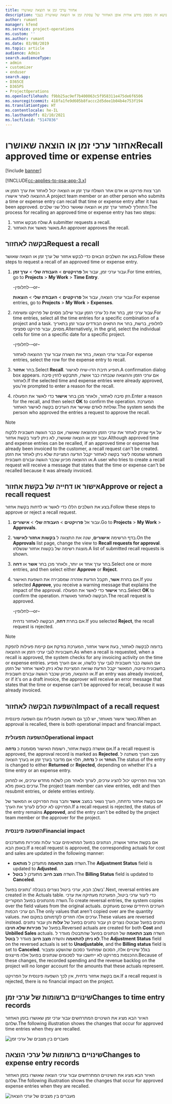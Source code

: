 ```yaml
---
title: אחזור ערכי זמן או הוצאה שאושרו
description: נושא זה מספק מידע אודות אופן האחזור של עסקת זמן או הוצאה שאושרה בעבר.
author: rumant
manager: kfend
ms.service: project-operations
ms.custom: ''
ms.author: rumant
ms.date: 03/08/2019
ms.topic: article
audience: Admin
search.audienceType:
- admin
- customizer
- enduser
search.app:
- D365CE
- D365PS
- ProjectOperations
ms.openlocfilehash: f9bb25ac9ef7b400063c5f958311e475de6f6506
ms.sourcegitcommit: 418fa1fe9d605b8faccc2d5dee1b04b4e753f194
ms.translationtype: HT
ms.contentlocale: he-IL
ms.lasthandoff: 02/10/2021
ms.locfileid: "5147836"
---
```

# <a name="recall-approved-time-or-expense-entries"></a><span data-ttu-id="6cd63-103">אחזור ערכי זמן או הוצאה שאושרו</span><span class="sxs-lookup"><span data-stu-id="6cd63-103">Recall approved time or expense entries</span></span>

[!include [banner](../includes/psa-now-project-operations.md)]

[!INCLUDE[cc-applies-to-psa-app-3.x](../includes/cc-applies-to-psa-app-3x.md)]

<span data-ttu-id="6cd63-104">חבר צוות פרויקט או אדם אחר השולח ערך זמן או הוצאה יכול לאחזר את ערך הזמן או ההוצאה לאחר אישורו.</span><span class="sxs-lookup"><span data-stu-id="6cd63-104">A project team member or an other person who submits a time or expense entry can recall that time or expense entry after it has been approved.</span></span> <span data-ttu-id="6cd63-105">התהליך לאחזור ערך זמן או הוצאה שאושר כולל שני שלבים:</span><span class="sxs-lookup"><span data-stu-id="6cd63-105">The process for recalling an approved time or expense entry has two steps:</span></span>

1. <span data-ttu-id="6cd63-106">שולח מבקש אחזור.</span><span class="sxs-lookup"><span data-stu-id="6cd63-106">A submitter requests a recall.</span></span>
2. <span data-ttu-id="6cd63-107">מאשר מאשר את האחזור.</span><span class="sxs-lookup"><span data-stu-id="6cd63-107">An approver approves the recall.</span></span>

## <a name="request-a-recall"></a><span data-ttu-id="6cd63-108">בקשה לאחזור</span><span class="sxs-lookup"><span data-stu-id="6cd63-108">Request a recall</span></span>

<span data-ttu-id="6cd63-109">בצע את השלבים הבאים כדי לבקש אחזור של ערך זמן או הוצאה שאושר.</span><span class="sxs-lookup"><span data-stu-id="6cd63-109">Follow these steps to request a recall of an approved time or expense entry.</span></span>

1. <span data-ttu-id="6cd63-110">עבור ערכי זמן, עבור אל **פרויקטים** \> **העבודה שלי** \> **ערך זמן**.</span><span class="sxs-lookup"><span data-stu-id="6cd63-110">For time entries, go to **Projects** \> **My Work** \> **Time Entry**.</span></span>

    <span data-ttu-id="6cd63-111">-לחלופין-</span><span class="sxs-lookup"><span data-stu-id="6cd63-111">–or–</span></span>

    <span data-ttu-id="6cd63-112">עבור ערכי הוצאה, עבור אל **פרויקטים** \> **העבודה שלי** \> **הוצאות**.</span><span class="sxs-lookup"><span data-stu-id="6cd63-112">For expense entries, go to **Projects** \> **My Work** \> **Expenses**.</span></span>

2. <span data-ttu-id="6cd63-113">עבור ערכי זמן, בחר את כל ערכי הזמן עבור שילוב מסוים של פרויקט ומשימה.</span><span class="sxs-lookup"><span data-stu-id="6cd63-113">For time entries, select all the time entries for a specific combination of a project and a task.</span></span> <span data-ttu-id="6cd63-114">לחלופין, ברשת, בחר את התאים הבודדים עבור זמן בתאריך מסוים, עבור פרויקט ספציפי.</span><span class="sxs-lookup"><span data-stu-id="6cd63-114">Alternatively, in the grid, select the individual cells for time on a specific date for a specific project.</span></span>

    <span data-ttu-id="6cd63-115">-לחלופין-</span><span class="sxs-lookup"><span data-stu-id="6cd63-115">–or–</span></span>

    <span data-ttu-id="6cd63-116">עבור ערכי הוצאה, בחר את השורה עבור ערך ההוצאה לאחזור.</span><span class="sxs-lookup"><span data-stu-id="6cd63-116">For expense entries, select the row for the expense entry to recall.</span></span>

3. <span data-ttu-id="6cd63-117">בחר **אחזור**.</span><span class="sxs-lookup"><span data-stu-id="6cd63-117">Select **Recall**.</span></span> <span data-ttu-id="6cd63-118">תופיע תיבת הדו-שיח לאישור.</span><span class="sxs-lookup"><span data-stu-id="6cd63-118">A confirmation dialog box appears.</span></span> <span data-ttu-id="6cd63-119">אם ערכי הזמן וההוצאה שנבחרו כבר אושרו, תתבקש להזין סיבה לאחזור.</span><span class="sxs-lookup"><span data-stu-id="6cd63-119">If the selected time and expense entries were already approved, you're prompted to enter a reason for the recall.</span></span>
4. <span data-ttu-id="6cd63-120">הזן סיבה לאחזור, ולאחר מכן בחר **אישור** כדי לאשר את הפעולה.</span><span class="sxs-lookup"><span data-stu-id="6cd63-120">Enter a reason for the recall, and then select **OK** to confirm the operation.</span></span> <span data-ttu-id="6cd63-121">המערכת שולחת לאדם שאישר את הערכים בקשה לאישור האחזור.</span><span class="sxs-lookup"><span data-stu-id="6cd63-121">The system sends the person who approved the entries a request to approve the recall.</span></span>

> [!NOTE]
> <span data-ttu-id="6cd63-122">על אף שניתן לאחזר את ערכי הזמן וההוצאה שאושרו, אם כבר הוגשה חשבונית ללקוח עבור זמן או הוצאה שאושרו, לא ניתן ליצור בקשת אחזור.</span><span class="sxs-lookup"><span data-stu-id="6cd63-122">Although approved time and expense entries can be recalled, if an approved time or expense has already been invoiced to the customer, a recall request can't be created.</span></span> <span data-ttu-id="6cd63-123">משתמש שמנסה ליצור בקשה לאחזור יקבל הודעה המציינת שלא ניתן לאחזר את הזמן או ההוצאה מכיוון שכבר הוגשה עבורם חשבונית.</span><span class="sxs-lookup"><span data-stu-id="6cd63-123">A user who tries to create a recall request will receive a message that states that the time or expense can't be recalled because it was already invoiced.</span></span>

## <a name="approve-or-reject-a-recall-request"></a><span data-ttu-id="6cd63-124">אישור או דחייה של בקשת אחזור</span><span class="sxs-lookup"><span data-stu-id="6cd63-124">Approve or reject a recall request</span></span>

<span data-ttu-id="6cd63-125">בצע את השלבים הללו כדי לאשר או לדחות בקשת אחזור.</span><span class="sxs-lookup"><span data-stu-id="6cd63-125">Follow these steps to approve or reject a recall request.</span></span>

1. <span data-ttu-id="6cd63-126">עבור אל **פרויקטים** \> **העבודה שלי** \> **אישורים**.</span><span class="sxs-lookup"><span data-stu-id="6cd63-126">Go to **Projects** \> **My Work** \> **Approvals**.</span></span>
2. <span data-ttu-id="6cd63-127">בדף הרשימה **אישורים**, שנה את התצוגה ל **בקשות אחזור לאישור**.</span><span class="sxs-lookup"><span data-stu-id="6cd63-127">On the **Approvals** list page, change the view to **Recall requests for approval**.</span></span> <span data-ttu-id="6cd63-128">מוצגת רשימה של בקשות אחזור שנשלחו.</span><span class="sxs-lookup"><span data-stu-id="6cd63-128">A list of submitted recall requests is shown.</span></span>
3. <span data-ttu-id="6cd63-129">בחר ערך אחד או יותר, ולאחר מכן בחר **אשר** או **דחה**.</span><span class="sxs-lookup"><span data-stu-id="6cd63-129">Select one or more entries, and then select either **Approve** or **Reject**.</span></span>
4. <span data-ttu-id="6cd63-130">אם בחרת **אשר**, תקבל הודעת אזהרה שמסבירה את השפעת האישור.</span><span class="sxs-lookup"><span data-stu-id="6cd63-130">If you selected **Approve**, you receive a warning message that explains the impact of the approval.</span></span> <span data-ttu-id="6cd63-131">‏‏בחר **אישור** כדי לאשר את הפעולה.</span><span class="sxs-lookup"><span data-stu-id="6cd63-131">Select **OK** to confirm the operation.</span></span> <span data-ttu-id="6cd63-132">הבקשה לאחזור מאושרת.</span><span class="sxs-lookup"><span data-stu-id="6cd63-132">The recall request is approved.</span></span>

    <span data-ttu-id="6cd63-133">-לחלופין-</span><span class="sxs-lookup"><span data-stu-id="6cd63-133">–or–</span></span>

    <span data-ttu-id="6cd63-134">אם בחרת **דחה**, הבקשה לאחזור נדחית.</span><span class="sxs-lookup"><span data-stu-id="6cd63-134">If you selected **Reject**, the recall request is rejected.</span></span>

> [!NOTE]
> <span data-ttu-id="6cd63-135">בדומה לבקשה לאחזור, בעת אישור אחזור, המערכת בודקת אם קיימת פעילות להפקת חשבוניות לגבי ערכי הזמן או ההוצאה.</span><span class="sxs-lookup"><span data-stu-id="6cd63-135">As when a recall is requested, when a recall is approved, the system checks for any invoicing activity on the time or expense entries.</span></span> <span data-ttu-id="6cd63-136">אם הוגשה כבר חשבונית לגבי ערך כלשהו, או אם הערך מופיע בחשבונית טיוטה, המאשר יקבל הודעת שגיאה המציינת שלא ניתן לאשר אחזור של הזמן או ההוצאה, מכיוון שכבר הוגשה עבורם חשבונית.</span><span class="sxs-lookup"><span data-stu-id="6cd63-136">If an entry was already invoiced, or if it's on a draft invoice, the approver will receive an error message that states that the time or expense can't be approved for recall, because it was already invoiced.</span></span>

## <a name="impact-of-a-recall-request"></a><span data-ttu-id="6cd63-137">השפעת הבקשה לאחזור</span><span class="sxs-lookup"><span data-stu-id="6cd63-137">Impact of a recall request</span></span>

<span data-ttu-id="6cd63-138">כאשר אישור מאוחזר, יש לכך גם השפעה תפעולית וגם השפעה פיננסית.</span><span class="sxs-lookup"><span data-stu-id="6cd63-138">When an approval is recalled, there is both operational impact and financial impact.</span></span>

### <a name="operational-impact"></a><span data-ttu-id="6cd63-139">השפעה תפעולית</span><span class="sxs-lookup"><span data-stu-id="6cd63-139">Operational impact</span></span>

<span data-ttu-id="6cd63-140">אם אושרה בקשת אחזור, רשומת האישור מסומנת כ **נדחה**.</span><span class="sxs-lookup"><span data-stu-id="6cd63-140">If a recall request is approved, the approval record is marked as **Rejected**.</span></span> <span data-ttu-id="6cd63-141">מצב הערך משתנה ל **הוחזר** או ל **נדחה**, תלוי אם מדובר בערך זמן או בערך הוצאה.</span><span class="sxs-lookup"><span data-stu-id="6cd63-141">The status of the entry is changed to either **Returned** or **Rejected**, depending on whether it's a time entry or an expense entry.</span></span>

<span data-ttu-id="6cd63-142">חבר צוות הפרויקט יכול להציג ערכים, לערוך ולאחר מכן לשלוח מחדש ערכים, או למחוק ערכים באופן מלא.</span><span class="sxs-lookup"><span data-stu-id="6cd63-142">The project team member can view entries, edit and then resubmit entries, or delete entries entirely.</span></span>

<span data-ttu-id="6cd63-143">אם בקשת אחזור נדחתה, הערך נשאר במצב **אושר** וחבר צוות הפרויקט או המאשר של הפרויקט לא יכולים לערוך את הערך.</span><span class="sxs-lookup"><span data-stu-id="6cd63-143">If a recall request is rejected, the status of the entry remains **Approved**, and the entry can't be edited by the project team member or the approver for the project.</span></span>

### <a name="financial-impact"></a><span data-ttu-id="6cd63-144">השפעה פיננסית</span><span class="sxs-lookup"><span data-stu-id="6cd63-144">Financial impact</span></span>

<span data-ttu-id="6cd63-145">אם בקשת אחזור אושרה, הנתונים בפועל המתאימים עבור עלות ומכירות מתעדכנים באופן הבא:</span><span class="sxs-lookup"><span data-stu-id="6cd63-145">If a recall request is approved, the corresponding actuals for cost and sales are updated in the following manner:</span></span>

- <span data-ttu-id="6cd63-146">השדה **מצב התאמה** מתעדכן ל **מותאם**.</span><span class="sxs-lookup"><span data-stu-id="6cd63-146">The **Adjustment Status** field is updated to **Adjusted**.</span></span>
- <span data-ttu-id="6cd63-147">השדה **מצב חיוב** מתעדכן ל **בוטל**.</span><span class="sxs-lookup"><span data-stu-id="6cd63-147">The **Billing Status** field is updated to **Canceled**.</span></span>

<span data-ttu-id="6cd63-148">בשלב הבא, ערכי ביטול נוצרים בטבלה 'נתונים בפועל'.</span><span class="sxs-lookup"><span data-stu-id="6cd63-148">Next, reversal entries are created in the Actuals table.</span></span> <span data-ttu-id="6cd63-149">כדי ליצור ערכי ביטול, המערכת מעתיקה את ערכי השדה מהנתונים בפועל המקוריים.</span><span class="sxs-lookup"><span data-stu-id="6cd63-149">To create reversal entries, the system copies over the field values from the original actuals.</span></span> <span data-ttu-id="6cd63-150">הערכים היחידים שאינם מועתקים הם ערכי הכמות.</span><span class="sxs-lookup"><span data-stu-id="6cd63-150">The only values that aren't copied over are the quantity values.</span></span> <span data-ttu-id="6cd63-151">ערכים אלה חוזרים לקדמותם במקום זאת.</span><span class="sxs-lookup"><span data-stu-id="6cd63-151">These values are reversed instead.</span></span> <span data-ttu-id="6cd63-152">נתונים בפועל שבוטלו נוצרים הן עבור נתונים בפועל של **עלות** והן עבור נתונים בפועל של **מכירות שלא חויבו**.</span><span class="sxs-lookup"><span data-stu-id="6cd63-152">Reversed actuals are created for both **Cost** and **Unbilled Sales** actuals.</span></span> <span data-ttu-id="6cd63-153">השדה **מצב התאמה** של הנתונים בפועל שהתבטלו מוגדר ל **לא ניתן להתאמה** והשדה **מצב חיוב** מוגדר ל **בוטל**.</span><span class="sxs-lookup"><span data-stu-id="6cd63-153">The **Adjustment Status** field on the reversed actuals is set to **Unadjustable**, and the **Billing status** field is set to **Canceled**.</span></span> <span data-ttu-id="6cd63-154">בגלל שינויים אלה, הסכום שמתועד כסכום שהושקע ומצבור ההכנסות בפרויקט לא ייחשבו עוד לסכומים שנתונים בפועל אלה מייצגים.</span><span class="sxs-lookup"><span data-stu-id="6cd63-154">Because of these changes, the recorded spending and the revenue backlog on the project will no longer account for the amounts that these actuals represent.</span></span>

<span data-ttu-id="6cd63-155">אם בקשת אחזור נדחית, אין לכך השפעה פיננסית על הפרויקט.</span><span class="sxs-lookup"><span data-stu-id="6cd63-155">If a recall request is rejected, there is no financial impact on the project.</span></span>

## <a name="changes-to-time-entry-records"></a><span data-ttu-id="6cd63-156">שינויים ברשומות של ערכי זמן</span><span class="sxs-lookup"><span data-stu-id="6cd63-156">Changes to time entry records</span></span>

<span data-ttu-id="6cd63-157">האיור הבא מציג את השינויים המתרחשים עבור ערכי זמן שאושרו בזמן האחזור שלהם.</span><span class="sxs-lookup"><span data-stu-id="6cd63-157">The following illustration shows the changes that occur for approved time entries when they are recalled.</span></span>

![מעברים בין מצבים של ערכי זמן](media/TimeEntryStateTransitions.png)

## <a name="changes-to-expense-entry-records"></a><span data-ttu-id="6cd63-159">שינויים ברשומות של ערכי הוצאה</span><span class="sxs-lookup"><span data-stu-id="6cd63-159">Changes to expense entry records</span></span>

<span data-ttu-id="6cd63-160">האיור הבא מציג את השינויים המתרחשים עבור ערכי הוצאה שאושרו בזמן האחזור שלהם.</span><span class="sxs-lookup"><span data-stu-id="6cd63-160">The following illustration shows the changes that occur for approved expense entries when they are recalled.</span></span>

![מעברים בין מצבים של ערכי הוצאה](media/ExpenseEntryStateTransitions.png)
